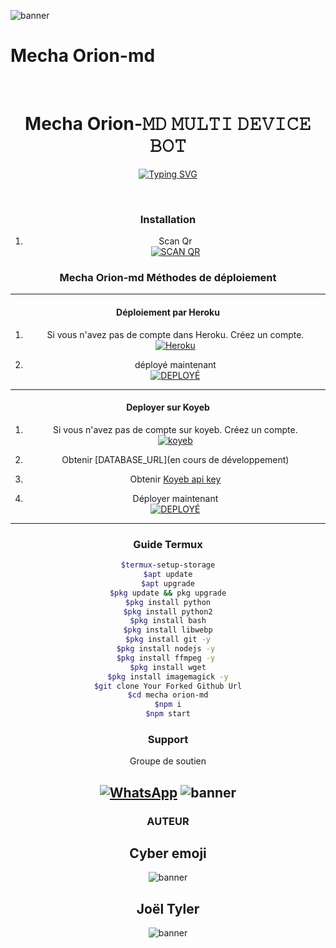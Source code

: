 ![banner](https://telegra.ph/file/0e821f318907e36ce61b4.jpg)
<p align="center"><h1>Mecha Orion-md </h1><br> </p>

<h1 align="center"> Mecha Orion-𝙼𝙳 𝙼𝚄𝙻𝚃𝙸 𝙳𝙴𝚅𝙸𝙲𝙴 𝙱𝙾𝚃
</h1>
  <div align="center">
<a href="https://git.io/typing-svg"><img src="https://readme-typing-svg.demolab.com?font=Black+Ops+One&size=50&pause=1000&color=1BAFBAFF&center=true&width=910&height=100&lines=THIS IS+mecha orion-𝙼𝙳;MULTI+DEVICE+WHATSAPP+BOT;CREATED+BY+EXCEL;PUBLIC+RELESED; ...;TEAM Mecha Orion-𝙼𝙳." alt="Typing SVG" /></a>
  </p>
  <br>
      
### Installation 

1. Scan Qr
    <br>
    <a href='' target="_blank"><img alt='SCAN QR' src='https://img.shields.io/badge/Scan_qr-100000?style=for-the-badge&logo=scan&logoColor=white&labelColor=black&color=black'/></a>

 
### Mecha Orion-md Méthodes de déploiement

-------

#### Déploiement par Heroku 

1. Si vous n'avez pas de compte dans Heroku. Créez un compte.
    <br>
<a href='https://signup.heroku.com/' target="_blank"><img alt='Heroku' src='https://img.shields.io/badge/-Create-black?style=for-the-badge&logo=heroku&logoColor=white'/></a>

3. déployé maintenant 
    <br>
<a href='' target="_blank"><img alt='DEPLOYÉ' src='https://img.shields.io/badge/-DEPLOY-black?style=for-the-badge&logo=heroku&logoColor=white'/></a>

---
#### Deployer sur Koyeb
1. Si vous n'avez pas de compte sur koyeb. Créez un compte.
    <br>
<a href='https://app.koyeb.com/auth/signup' target="_blank"><img alt='koyeb' src='https://img.shields.io/badge/-Create-black?style=for-the-badge&logo=koyeb&logoColor=white'/></a>

3. Obtenir [DATABASE_URL](en cours de développement) 

4. Obtenir [Koyeb api key](https://app.koyeb.com/account/api)

2. Déployer maintenant 
    <br>
<a href='' target="_blank"><img alt='DEPLOYÉ' src='https://img.shields.io/badge/-DEPLOY-black?style=for-the-badge&logo=koyeb&logoColor=white'/></a>
---
 ### Guide Termux

 ```bash
$termux-setup-storage
$apt update
$apt upgrade
$pkg update && pkg upgrade
$pkg install python
$pkg install python2
$pkg install bash
$pkg install libwebp
$pkg install git -y
$pkg install nodejs -y 
$pkg install ffmpeg -y 
$pkg install wget
$pkg install imagemagick -y
$git clone Your Forked Github Url
$cd mecha orion-md
$npm i
$npm start
```
 
 ### Support

Groupe de soutien 

<a href="https://chat.whatsapp.com/BrwZcdWRlsfEdvkrrXoZaj"><img alt="WhatsApp" src="https://camo.githubusercontent.com/2157131829ac512183ee8f8b6c6f803688a4cc66a2e686602844e80478401a7c/68747470733a2f2f696d672e736869656c64732e696f2f62616467652f4a6f696e2047726f75702d3235443336363f7374796c653d666f722d7468652d6261646765266c6f676f3d7768617473617070266c6f676f436f6c6f723d7768697465"/></a>
![banner](https://telegra.ph/file/c96e788f3a69a60a2bad3.jpg)
---
### AUTEUR

 <h2>Cyber emoji</h2>
 
![banner](https://telegra.ph/file/0d8f81365952ab856b47e.jpg)
 <h2>Joël Tyler</h2>
 
![banner](https://telegra.ph/file/b6d65e714426947c12bf2.jpg)
